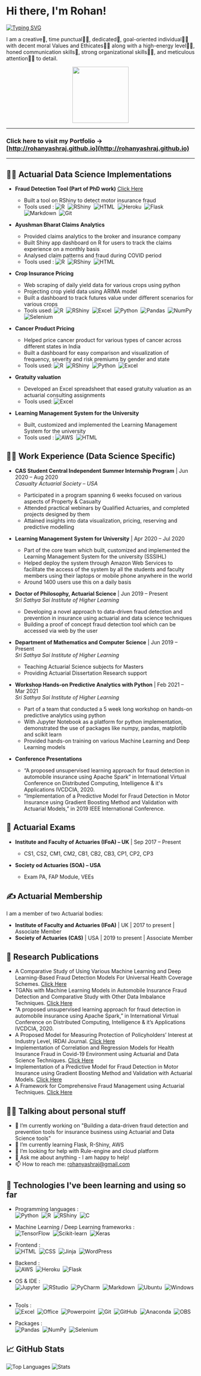 # Hi there, I'm Rohan! 
<!-- 
<img src="https://raw.githubusercontent.com/MartinHeinz/MartinHeinz/master/wave.gif" width="30px"> 
-->
<!-- <p align='center'>
<img src="img/profile.png" width="250px">
</p> -->

[![Typing SVG](http://readme-typing-svg.herokuapp.com?font=&color=%231F04DE&center=true&vCenter=true&width=380&height=45&lines=Actuarial+Data+Science+Researcher;An+Actuary;Data+Science+Enthusiast;Web-App+Developer)](https://git.io/typing-svg)


<!-- 
I'm from India, living in Gurgaon and currently working at Accenture. You can find me on [![Twitter][1.2]][1],  or on [![LinkedIn][3.2]][3].
-->


<!--

I'm from India, living in Gurgaon and currently working at Accenture. You can find me on:

<p align='center'>
    <a href="https://www.linkedin.com/in/rohanyashraj/">
        <img src="https://img.shields.io/badge/LinkedIn-0077B5?&style=for-the-badge&logo=linkedin&logoColor=white" /></a>&nbsp;&nbsp;
    <a href="https://www.researchgate.net/profile/Rohan_Gupta54">
        <img src="https://img.shields.io/badge/ResearchGate-00CCBB?style=for-the-badge&logo=researchgate&logoColor=white" /></a>&nbsp;&nbsp;
    <a href="https://orcid.org/0000-0003-2404-8036">
        <img src="https://img.shields.io/badge/ORCID-A6CE39?style=for-the-badge&logo=orcid&logoColor=white" /></a>&nbsp;&nbsp;
    <a href="https://www.instagram.com/rohanyashraj/">
        <img src="https://img.shields.io/badge/instagram-E4405F?&style=for-the-badge&logo=instagram&logoColor=white" /></a>&nbsp;&nbsp;
    <a href="https://www.facebook.com/rohanyashraj/">
        <img src="https://img.shields.io/badge/Facebook-1877F2?style=for-the-badge&logo=facebook&logoColor=white" /></a>&nbsp;&nbsp;
    <a href="https://scholar.google.com/citations?user=lZ-vk-EAAAAJ&hl=en">
        <img src="https://img.shields.io/badge/Google_Scholar-4285F4?style=for-the-badge&logo=google-scholar&logoColor=white" /></a>&nbsp;&nbsp;
</p>

-->

I am a creative🎡, time punctual👩‍🎓, dedicated🎯, goal-oriented individual👩‍💻 with decent moral Values and Ethicates🙇‍♀️ along with a high-energy level🤹‍♀️, honed communication skills👐, strong organizational skills👮‍♀️, and meticulous attention🕵️‍♀️ to detail.

<p align='center'>
<img src="https://www.d11.org/cms/lib/CO02201641/Centricity/Domain/1789/click_here.gif" width="150px">
</p>

___
### Click here to visit my Portfolio -> [http://rohanyashraj.github.io](http://rohanyashraj.github.io)
___

<!-- <p align='justify'>
As an Actuarial Data Scientist, I pursue research in the area of data-driven fraud detection using actuarial and data science techniques for insurance industry. I use the amalgamation of actuarial science and data science to solve complex problems in the areas of my research. This research is first of its kind in the Indian Insurance Industry. Latest data science techniques, which has shown immense benefit in other field of research, are being used for this work. I have made multiple presentation in international conferences, published 7 research works in international journal and 1 book chapter.  
     
Identifying improved approaches and enhanced solutions to business challenges are activities that drive and inspire me. Exploration, pursuit and motivation are my frameworks for success. I believe that fresh perspectives and trying new techniques help businesses evolve and grow.
</p> -->

## 👨‍💻 Actuarial Data Science Implementations

- **Fraud Detection Tool (Part of PhD work)** [Click Here](https://sssihlactuarialdatascience.shinyapps.io/InsuranceFraudClassifier/)
  - Built a tool on RShiny to detect motor insurance fraud
  - Tools used :
    ![R](https://img.shields.io/badge/R-276DC3?logo=r&logoColor=white)&nbsp;
    ![RShiny](https://img.shields.io/badge/R_Shiny-13B5EA?logo=r&logoColor=white)&nbsp;
    ![HTML](https://img.shields.io/badge/HTML-E34F26?logo=html5&logoColor=white)&nbsp;
    ![Heroku](https://img.shields.io/badge/Heroku-430098?logo=heroku&logoColor=white)&nbsp;
    ![Flask](https://img.shields.io/badge/Flask-000000?logo=flask&logoColor=white)&nbsp;
    ![Markdown](https://img.shields.io/badge/Markdown-333333?logo=markdown&logoColor=white)&nbsp;
    ![Git](https://img.shields.io/badge/Git-05122A?logo=git)&nbsp;

- **Ayushman Bharat Claims Analytics**
  - Provided claims analytics to the broker and insurance company
  - Built Shiny app dashboard on R for users to track the claims experience on a monthly basis
  - Analysed claim patterns and fraud during COVID period
  - Tools used :
    ![R](https://img.shields.io/badge/R-276DC3?logo=r&logoColor=white)&nbsp;
    ![RShiny](https://img.shields.io/badge/R_Shiny-13B5EA?logo=r&logoColor=white)&nbsp;
    ![HTML](https://img.shields.io/badge/HTML-E34F26?logo=html5&logoColor=white)&nbsp;

- **Crop Insurance Pricing**
  - Web scraping of daily yield data for various crops using python
  - Projecting crop yield data using ARIMA model
  - Built a dashboard to track futures value under different scenarios for various crops
  - Tools used:
    ![R](https://img.shields.io/badge/R-276DC3?logo=r&logoColor=white)&nbsp;
    ![RShiny](https://img.shields.io/badge/R_Shiny-13B5EA?logo=r&logoColor=white)&nbsp;
    ![Excel](https://img.shields.io/badge/MS_Excel-217346?logo=microsoft-excel&logoColor=white)&nbsp;
    ![Python](https://img.shields.io/badge/Python-3776AB?logo=python&logoColor=white)&nbsp;
    ![Pandas](https://img.shields.io/badge/pandas-150458?logo=pandas&logoColor=white)&nbsp;
    ![NumPy](https://img.shields.io/badge/NumPy-013243?logo=numpy&logoColor=white)&nbsp;
    ![Selenium](https://img.shields.io/badge/Selenium-43B02A?logo=selenium&logoColor=white)&nbsp;

- **Cancer Product Pricing**
  - Helped price cancer product for various types of cancer across different states in India
  - Built a dashboard for easy comparison and visualization of frequency, severity and risk premiums by gender and state
  - Tools used:
    ![R](https://img.shields.io/badge/R-276DC3?logo=r&logoColor=white)&nbsp;
    ![RShiny](https://img.shields.io/badge/R_Shiny-13B5EA?logo=r&logoColor=white)&nbsp;
    ![Python](https://img.shields.io/badge/Python-3776AB?logo=python&logoColor=white)&nbsp;
    ![Excel](https://img.shields.io/badge/MS_Excel-217346?logo=microsoft-excel&logoColor=white)&nbsp;

- **Gratuity valuation**
  - Developed an Excel spreadsheet that eased gratuity valuation as an actuarial consulting assignments
  - Tools used:
    ![Excel](https://img.shields.io/badge/MS_Excel-217346?logo=microsoft-excel&logoColor=white)&nbsp;

- **Learning Management System for the University**
  - Built, customized and implemented the Learning Management System for the university
  - Tools used :
    ![AWS](https://img.shields.io/badge/Amazon_AWS-232F3E?logo=amazon-aws&logoColor=white)&nbsp;
    ![HTML](https://img.shields.io/badge/HTML-E34F26?logo=html5&logoColor=white)&nbsp;

## 👨‍💻 Work Experience (Data Science Specific)

- **CAS Student Central Independent Summer Internship Program** | Jun 2020 – Aug 2020  
*Casualty Actuarial Society – USA*
  - Participated in a program spanning 6 weeks focused on various aspects of Property & Casualty
  - Attended practical webinars by Qualified Actuaries, and completed projects designed by them
  - Attained insights into data visualization, pricing, reserving and predictive modelling

- **Learning Management System for University** | Apr 2020 – Jul 2020  
  - Part of the core team which built, customized and implemented the Learning Management System for the university (SSSIHL)
  - Helped deploy the system through Amazon Web Services to facilitate the access of the system by all the students and faculty members using their laptops or mobile phone anywhere in the world
  - Around 1400 users use this on a daily basis

- **Doctor of Philosophy, Actuarial Science** | Jun 2019 – Present  
*Sri Sathya Sai Institute of Higher Learning*
  - Developing a novel approach to data-driven fraud detection and prevention in insurance using actuarial and data science techniques
  - Building a proof of concept fraud detection tool which can be accessed via web by the user

- **Department of Mathematics and Computer Science** | Jun 2019 – Present  
*Sri Sathya Sai Institute of Higher Learning*
  - Teaching Actuarial Science subjects for Masters
  - Providing Actuarial Dissertation Research support

- **Workshop Hands-on Predictive Analytics with Python** | Feb 2021 – Mar 2021  
*Sri Sathya Sai Institute of Higher Learning*
  - Part of a team that conducted a 5 week long workshop on hands-on predictive analytics using python
  - With Jupyter Notebook as a platform for python implementation, demonstrated the use of packages like numpy, pandas, matplotlib and scikit learn
  - Provided hands-on training on various Machine Learning and Deep Learning models

- **Conference Presentations**
  - “A proposed unsupervised learning approach for fraud detection in automobile insurance using Apache Spark” in International Virtual Conference on Distributed Computing, Intelligence & it's Applications IVCDCIA, 2020.
  - “Implementation of a Predictive Model for Fraud Detection in Motor Insurance using Gradient Boosting Method and Validation with Actuarial Models,” in 2019 IEEE International Conference.

## 📜 Actuarial Exams

- **Institute and Faculty of Actuaries (IFoA) – UK** | Sep 2017 – Present
  - CS1, CS2, CM1, CM2, CB1, CB2, CB3, CP1, CP2, CP3

- **Society od Actuaries (SOA) – USA**
  - Exam PA, FAP Module, VEEs

## ✍ Actuarial Membership

I am a member of two Actuarial bodies:

- **Institute of Faculty and Actuaries (IFoA)** | UK | 2017 to present | Associate Member
- **Society of Actuaries (CAS)** | USA | 2019 to present | Associate Member

## 📜 Research Publications

- A Comparative Study of Using Various Machine Learning and Deep Learning-Based Fraud Detection Models For Universal Health Coverage Schemes. [Click Here](https://www.ijettjournal.org/Volume-69/Issue-3/IJETT-V69I3P216.pdf)
- TGANs with Machine Learning Models in Automobile Insurance Fraud Detection and Comparative Study with Other Data Imbalance Techniques. [Click Here](https://www.ijrte.org/wp-content/uploads/papers/v9i5/E5277019521.pdf)
- “A proposed unsupervised learning approach for fraud detection in automobile insurance using Apache Spark,” in International Virtual Conference on Distributed Computing, Intelligence & it’s Applications IVCDCIA, 2020.
- A Proposed Model for Measuring Protection of Policyholders’ Interest at Industry Level, IRDAI Journal. [Click Here](https://www.irdai.gov.in/admincms/cms/uploadedfiles/Journal%20IRDAI%2028.02.2020.pdf)
- Implementation of Correlation and Regression Models for Health Insurance Fraud in Covid-19 Environment using Actuarial and Data Science Techniques. [Click Here](https://www.ijrte.org/wp-content/uploads/papers/v9i3/C4686099320.pdf)
- Implementation of a Predictive Model for Fraud Detection in Motor Insurance using Gradient Boosting Method and Validation with Actuarial Models. [Click Here](https://ieeexplore.ieee.org/document/9167733/)
- A Framework for Comprehensive Fraud Management using Actuarial Techniques. [Click Here](https://www.ijser.org/researchpaper/A-Framework-for-Comprehensive-Fraud-Management-using-Actuarial-Techniques.pdf)

</details>

## 🤷‍♂️ Talking about personal stuff

- 🔭 I’m currently working on "Building a data-driven fraud detection and prevention tools for insurance business using Actuarial and Data Science tools"
- 🌱 I’m currently learning Flask, R-Shiny, AWS
- 🤔 I’m looking for help with Rule-engine and cloud platform
- 💬 Ask me about anything - I am happy to help!
- 📫 How to reach me: <rohanyashraj@gmail.com>

## 🔧 Technologies I've been learning and using so far

- Programming languages :  
    ![Python](https://img.shields.io/badge/Python-3776AB?logo=python&logoColor=white)&nbsp;
    ![R](https://img.shields.io/badge/R-276DC3?logo=r&logoColor=white)&nbsp;
    ![RShiny](https://img.shields.io/badge/R_Shiny-13B5EA?logo=r&logoColor=white)&nbsp;
    ![C](https://img.shields.io/badge/C-A8B9CC?logo=c&logoColor=white)&nbsp;

- Machine Learning / Deep Learning frameworks :  
    ![TensorFlow](https://img.shields.io/badge/TensorFlow-FF6F00?logo=TensorFlow&logoColor=white)&nbsp;
    ![Scikit-learn](http://img.shields.io/badge/scikit--learn-F7931E?logo=scikit-learn&logoColor=white)&nbsp;
    ![Keras](https://img.shields.io/badge/Keras-D00000?logo=Keras&logoColor=white)&nbsp;

- Frontend :  
    ![HTML](https://img.shields.io/badge/HTML-E34F26?logo=html5&logoColor=white)&nbsp;
    ![CSS](https://img.shields.io/badge/CSS-1572B6?logo=css3&logoColor=white)&nbsp;
    ![Jinja](https://img.shields.io/badge/Jinja-B41717?logo=jinja&logoColor=white)&nbsp;
    ![WordPress](https://img.shields.io/badge/WordPress-21759B?logo=wordpress&logoColor=white)&nbsp;

- Backend :  
    ![AWS](https://img.shields.io/badge/Amazon_AWS-232F3E?logo=amazon-aws&logoColor=white)&nbsp;
    ![Heroku](https://img.shields.io/badge/Heroku-430098?logo=heroku&logoColor=white)&nbsp;
    ![Flask](https://img.shields.io/badge/Flask-000000?logo=flask&logoColor=white)&nbsp;

- OS & IDE :  
    ![Jupyter](https://img.shields.io/badge/Jupyter-333333?logo=Jupyter)&nbsp;
    ![RStudio](https://img.shields.io/badge/RStudio-75AADB?logo=rstudio&logoColor=white)&nbsp;
    ![PyCharm](https://img.shields.io/badge/PyCharm-000000?logo=pycharm&logoColor=white)&nbsp;
    ![Markdown](https://img.shields.io/badge/Markdown-333333?logo=markdown&logoColor=white)&nbsp;
    ![Ubuntu](https://img.shields.io/badge/Ubuntu-333333?logo=Ubuntu)&nbsp;
    ![Windows](https://img.shields.io/badge/Windows-333333?logo=Windows&logoColor=white)&nbsp;

- Tools :  
    ![Excel](https://img.shields.io/badge/MS_Excel-217346?logo=microsoft-excel&logoColor=white)&nbsp;
    ![Office](https://img.shields.io/badge/MS_Office-D83B01?logo=microsoft-office&logoColor=white)&nbsp;
    ![Powerpoint](https://img.shields.io/badge/MS_PowerPoint-B7472A?logo=microsoft-powerpoint&logoColor=white)&nbsp;
    ![Git](https://img.shields.io/badge/Git-05122A?logo=git)&nbsp;
    ![GitHub](https://img.shields.io/badge/GitHub-05122A?logo=github&logoColor=white)&nbsp;
    ![Anaconda](https://img.shields.io/badge/Anaconda-333333?logo=Anaconda)&nbsp;
    ![OBS](https://img.shields.io/badge/OBS_Studio-302E31?logo=obs-studio&logoColor=white)&nbsp;

- Packages :  
    ![Pandas](https://img.shields.io/badge/pandas-150458?logo=pandas&logoColor=white)&nbsp;
    ![NumPy](https://img.shields.io/badge/NumPy-013243?logo=numpy&logoColor=white)&nbsp;
    ![Selenium](https://img.shields.io/badge/Selenium-43B02A?logo=selenium&logoColor=white)&nbsp;

## &#x1f4c8; GitHub Stats

![Top Languages](https://github-readme-stats.vercel.app/api/top-langs/?username=RohanYashraj&layout=compact)  ![Stats](https://github-readme-stats.vercel.app/api?username=RohanYashraj&count_private=true&show_icons=true&theme=default&hide_rank=true&disable_animations=true&custom_title=Stats)

<!-- Resources -->
<!-- Icons: https://simpleicons.org/ -->
<!-- GitHub Stats: https://github.com/anuraghazra/github-readme-stats -->
<!-- Emojis: https://emojipedia.org/emoji/ -->
<!-- HTML Emojis: https://www.fileformat.info/index.htm -->
<!-- Shields: https://shields.io/ -->
<!-- Awesome GitHub Profile README: https://github.com/abhisheknaiidu/awesome-github-profile-readme -->
